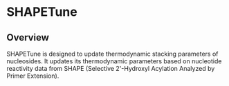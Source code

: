 # SHAPETune

## Overview

SHAPETune is designed to update thermodynamic stacking parameters of nucleosides. It updates its thermodynamic parameters based on nucleotide reactivity data from SHAPE (Selective 2'-Hydroxyl Acylation Analyzed by Primer Extension). 
